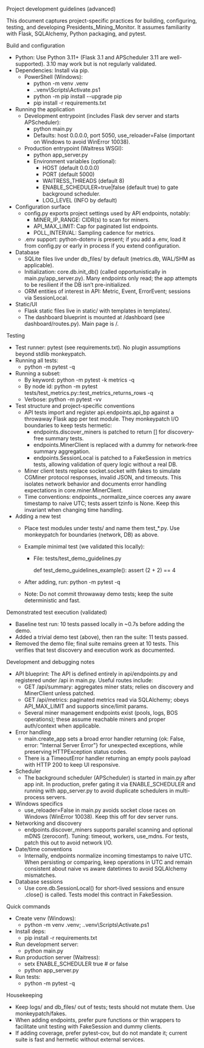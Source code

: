 Project development guidelines (advanced)

This document captures project-specific practices for building, configuring, testing, and developing Presidents_Mining_Monitor. It assumes familiarity with Flask, SQLAlchemy, Python packaging, and pytest.

Build and configuration

- Python: Use Python 3.11+ (Flask 3.1 and APScheduler 3.11 are well-supported). 3.10 may work but is not regularly validated.
- Dependencies: Install via pip.
  - PowerShell (Windows):
    - python -m venv .venv
    - .\.venv\Scripts\Activate.ps1
    - python -m pip install --upgrade pip
    - pip install -r requirements.txt
- Running the application
  - Development entrypoint (includes Flask dev server and starts APScheduler):
    - python main.py
    - Defaults: host 0.0.0.0, port 5050, use_reloader=False (important on Windows to avoid WinError 10038).
  - Production entrypoint (Waitress WSGI):
    - python app_server.py
    - Environment variables (optional):
      - HOST (default 0.0.0.0)
      - PORT (default 5000)
      - WAITRESS_THREADS (default 8)
      - ENABLE_SCHEDULER=true|false (default true) to gate background scheduler.
      - LOG_LEVEL (INFO by default)
- Configuration surface
  - config.py exports project settings used by API endpoints, notably:
    - MINER_IP_RANGE: CIDR(s) to scan for miners.
    - API_MAX_LIMIT: Cap for paginated list endpoints.
    - POLL_INTERVAL: Sampling cadence for metrics.
  - .env support: python-dotenv is present; if you add a .env, load it from config.py or early in process if you extend configuration.
- Database
  - SQLite files live under db_files/ by default (metrics.db, WAL/SHM as applicable).
  - Initialization: core.db.init_db() (called opportunistically in main.py/app_server.py). Many endpoints only read; the app attempts to be resilient if the DB isn’t pre-initialized.
  - ORM entities of interest in API: Metric, Event, ErrorEvent; sessions via SessionLocal.
- Static/UI
  - Flask static files live in static/ with templates in templates/.
  - The dashboard blueprint is mounted at /dashboard (see dashboard/routes.py). Main page is /.

Testing

- Test runner: pytest (see requirements.txt). No plugin assumptions beyond stdlib monkeypatch.
- Running all tests:
  - python -m pytest -q
- Running a subset:
  - By keyword: python -m pytest -k metrics -q
  - By node id: python -m pytest tests/test_metrics.py::test_metrics_returns_rows -q
  - Verbose: python -m pytest -vv
- Test structure and project-specific conventions
  - API tests import and register api.endpoints.api_bp against a throwaway Flask app per test module. They monkeypatch I/O boundaries to keep tests hermetic:
    - endpoints.discover_miners is patched to return [] for discovery-free summary tests.
    - endpoints.MinerClient is replaced with a dummy for network-free summary aggregation.
    - endpoints.SessionLocal is patched to a FakeSession in metrics tests, allowing validation of query logic without a real DB.
  - Miner client tests replace socket.socket with fakes to simulate CGMiner protocol responses, invalid JSON, and timeouts. This isolates network behavior and documents error handling expectations in core.miner.MinerClient.
  - Time conventions: endpoints._normalize_since coerces any aware timestamp to naive UTC; tests assert tzinfo is None. Keep this invariant when changing time handling.
- Adding a new test
  - Place test modules under tests/ and name them test_*.py. Use monkeypatch for boundaries (network, DB) as above.
  - Example minimal test (we validated this locally):
    - File: tests/test_demo_guidelines.py
      
      def test_demo_guidelines_example():
          assert (2 + 2) == 4
      
  - After adding, run: python -m pytest -q
  - Note: Do not commit throwaway demo tests; keep the suite deterministic and fast.

Demonstrated test execution (validated)

- Baseline test run: 10 tests passed locally in ~0.7s before adding the demo.
- Added a trivial demo test (above), then ran the suite: 11 tests passed.
- Removed the demo file; final suite remains green at 10 tests. This verifies that test discovery and execution work as documented.

Development and debugging notes

- API blueprint: The API is defined entirely in api/endpoints.py and registered under /api in main.py. Useful routes include:
  - GET /api/summary: aggregates miner stats; relies on discovery and MinerClient unless patched.
  - GET /api/metrics: paginated metrics read via SQLAlchemy; obeys API_MAX_LIMIT and supports since/limit params.
  - Several miner management endpoints exist (pools, logs, BOS operations); these assume reachable miners and proper auth/context when applicable.
- Error handling
  - main.create_app sets a broad error handler returning {ok: False, error: "Internal Server Error"} for unexpected exceptions, while preserving HTTPException status codes.
  - There is a TimeoutError handler returning an empty pools payload with HTTP 200 to keep UI responsive.
- Scheduler
  - The background scheduler (APScheduler) is started in main.py after app init. In production, prefer gating it via ENABLE_SCHEDULER and running with app_server.py to avoid duplicate schedulers in multi-process servers.
- Windows specifics
  - use_reloader=False in main.py avoids socket close races on Windows (WinError 10038). Keep this off for dev server runs.
- Networking and discovery
  - endpoints.discover_miners supports parallel scanning and optional mDNS (zeroconf). Tuning: timeout, workers, use_mdns. For tests, patch this out to avoid network I/O.
- Date/time conventions
  - Internally, endpoints normalize incoming timestamps to naive UTC. When persisting or comparing, keep operations in UTC and remain consistent about naive vs aware datetimes to avoid SQLAlchemy mismatches.
- Database sessions
  - Use core.db.SessionLocal() for short-lived sessions and ensure .close() is called. Tests model this contract in FakeSession.

Quick commands

- Create venv (Windows):
  - python -m venv .venv; .\.venv\Scripts\Activate.ps1
- Install deps:
  - pip install -r requirements.txt
- Run development server:
  - python main.py
- Run production server (Waitress):
  - setx ENABLE_SCHEDULER true  # or false
  - python app_server.py
- Run tests:
  - python -m pytest -q

Housekeeping

- Keep logs/ and db_files/ out of tests; tests should not mutate them. Use monkeypatch/fakes.
- When adding endpoints, prefer pure functions or thin wrappers to facilitate unit testing with FakeSession and dummy clients.
- If adding coverage, prefer pytest-cov, but do not mandate it; current suite is fast and hermetic without external services.
